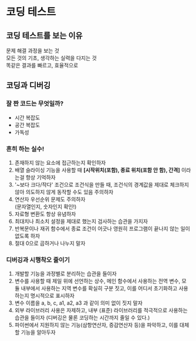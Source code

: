 # 코딩 테스트
## 코딩 테스트를 보는 이유
문제 해결 과정을 보는 것  
모든 것의 기초, 생각하는 실력을 다지는 것  
똑같은 결과를 빠르고, 효율적으로  

## 코딩과 디버깅
### 잘 짠 코드는 무엇일까?
- 시간 복잡도
- 공간 복잡도
- 가독성
### 흔히 하는 실수!
1. 존재하지 않는 요소에 접근하는지 확인하자
2. 배열 슬라이싱 기능을 사용할 때 **[시작위치(포함), 종료 위치(포함 안 함), 간격]** 이라는걸 항상 기억하자
3. '~보다 크다/작다' 조건으로 조건식을 만들 때, 조건식의 경계값을 제대로 체크하지 않아 의도하지 않게 동작할 수도 있음 주의하자
4. 연산자 우선순위 문제도 주의하자  
(문자열인지, 숫자인지 확인!)
5. 자료형 변환도 항상 유념하자
6. 최대치나 최소치 설정을 제대로 했는지 검사하는 습관을 가지자
7. 반복문이나 재귀 함수에서 종료 조건이 어긋나 영원히 프로그램이 끝나지 않는 일이 없도록 하자
8. 절대 0으로 곱하거나 나누지 말자

### 디버깅과 시행착오 줄이기
1. 개발할 기능을 과정별로 분리하는 습관을 들이자
2. 변수를 사용할 때 제일 위에 선언하는 상수, 메인 함수에서 사용하는 전역 변수, 모듈 내부에서 사용하는 지역 변수를 확실히 구분 짓고, 이를 어디서 초기화하고 사용하는지 명시적으로 표시하자
3. 변수 이름을 a, b, c, a1, a2, a3 과 같이 의미 없이 짓지 말자
4. 외부 라이브러리 사용은 자제하고, 내부 (표준) 라이브러리를 적극적으로 사용하는 습관을 들이자
(디버깅은 물론 코딩하는 시간까지 줄일 수 있다.)
5. 파이썬에서 지원하지 않는 기능(삼항연산자, 증감연산자 등)을 파악하고, 이를 대체할 기능을 알아두자